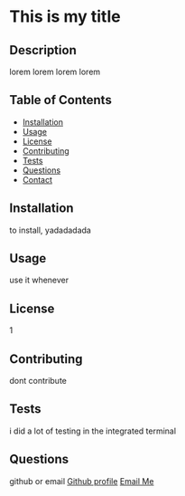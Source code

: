 
# This is my title

## Description
lorem lorem lorem lorem

## Table of Contents
- [Installation](#installation)
- [Usage](#usage)
- [License](#license)
- [Contributing](#contributing)
- [Tests](#tests)
- [Questions](#questions)
- [Contact](#contact)

## Installation
to install, yadadadada

## Usage
use it whenever

## License
1

## Contributing
dont contribute

## Tests
i did a lot of testing in the integrated terminal

## Questions
github or email
[Github profile](https://www.github.com/sabhanson)
[Email Me](mailto:sabhanson7@gmail.com)

